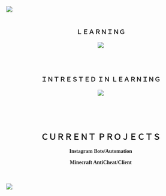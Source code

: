 <img src="https://svgshare.com/i/tiY.svg">

<br>
<br>

<h3 align="center">ＬＥＡＲＮＩＮＧ</h3>
<p align="center">
  <a href="https://skillicons.dev">
    <img src="https://skillicons.dev/icons?i=python,java,html,css,js,typescript,nodejs,react" />
  </a>
</p>
<br>
<br>
<h3 align="center">ＩＮＴＲＥＳＴＥＤ ＩＮ ＬＥＡＲＮＩＮＧ</h3>
<p align="center">
  <a href="https://skillicons.dev">
    <img src="https://skillicons.dev/icons?i=go,mongodb,unity,tensorflow,kotlin,c,cs,cpp,docker,php,raspberrypi,regex,blender,rust,dotnet,arduino&perline=8" />
  </a>
</p>
<br>
<br>
<br>
<h2 align="center">ＣＵＲＲＥＮＴ ＰＲＯＪＥＣＴＳ</h2>
<p align="center" style="font-family: Consolas">
  <b>
    Instagram Bots/Automation
  </b>
</p>
<p align="center" style="font-family: Consolas">
  <b>
    Minecraft AntiCheat/Client
  </b>
</p>

<br>
<br>

<img src="https://svgshare.com/i/tmg.svg">
